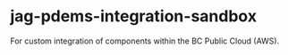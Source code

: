 # jag-pdems-integration-sandbox
For custom integration of components within the BC Public Cloud (AWS).
